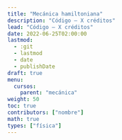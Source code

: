 ```yaml
---
title: "Mecánica hamiltoniana"
description: "Código — X créditos"
lead: "Código — X créditos"
date: 2022-06-25T02:00:00
lastmod:
  - :git
  - lastmod
  - date
  - publishDate
draft: true
menu:
  cursos:
    parent: "mecánica"
weight: 50
toc: true
contributors: ["nombre"]
math: true
types: ["física"]
---
```

